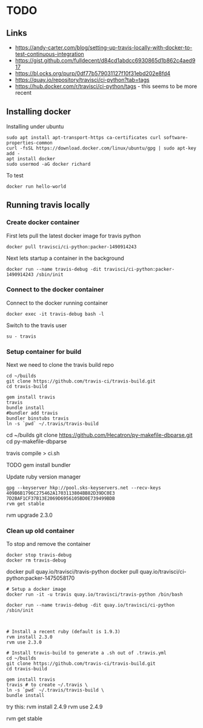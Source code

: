 # TODO

## Links

  * https://andy-carter.com/blog/setting-up-travis-locally-with-docker-to-test-continuous-integration
  * https://gist.github.com/fulldecent/d84cd1abdcc6930865d1b862c4aed917
  * https://bl.ocks.org/purp/0df77b579031127f10f31ebd202e8fd4
  * https://quay.io/repository/travisci/ci-python?tab=tags
  * https://hub.docker.com/r/travisci/ci-python/tags - this seems to be more recent

## Installing docker

Installing under ubuntu
```
sudo apt install apt-transport-https ca-certificates curl software-properties-common
curl -fsSL https://download.docker.com/linux/ubuntu/gpg | sudo apt-key add -
apt install docker
sudo usermod -aG docker richard
```

To test
```
docker run hello-world
```

## Running travis locally

### Create docker container

First lets pull the latest docker image for travis python
```
docker pull travisci/ci-python:packer-1490914243
```

Next lets startup a container in the background
```
docker run --name travis-debug -dit travisci/ci-python:packer-1490914243 /sbin/init
```

### Connect to the docker container

Connect to the docker running container
```
docker exec -it travis-debug bash -l
```

Switch to the travis user
```
su - travis
```

### Setup container for build

Next we need to clone the travis build repo
```
cd ~/builds
git clone https://github.com/travis-ci/travis-build.git
cd travis-build

gem install travis
travis
bundle install
#bundler add travis
bundler binstubs travis
ln -s `pwd` ~/.travis/travis-build
```

cd ~/builds
git clone https://github.com/Hecatron/py-makefile-dbparse.git
cd py-makefile-dbparse

travis compile > ci.sh


TODO
gem install bundler


Update ruby version manager
```
gpg --keyserver hkp://pool.sks-keyservers.net --recv-keys 409B6B1796C275462A1703113804BB82D39DC0E3 7D2BAF1CF37B13E2069D6956105BD0E739499BDB
rvm get stable
```

rvm upgrade 2.3.0



### Clean up old container

To stop and remove the container
```
docker stop travis-debug
docker rm travis-debug
```








docker pull quay.io/travisci/travis-python
docker pull quay.io/travisci/ci-python:packer-1475058170




```
# Setup a docker image
docker run -it -u travis quay.io/travisci/travis-python /bin/bash

docker run --name travis-debug -dit quay.io/travisci/ci-python /sbin/init



# Install a recent ruby (default is 1.9.3)
rvm install 2.3.0
rvm use 2.3.0

# Install travis-build to generate a .sh out of .travis.yml
cd ~/builds
git clone https://github.com/travis-ci/travis-build.git
cd travis-build

gem install travis
travis # to create ~/.travis \
ln -s `pwd` ~/.travis/travis-build \
bundle install

```


try this:
rvm install 2.4.9
rvm use 2.4.9




rvm get stable
